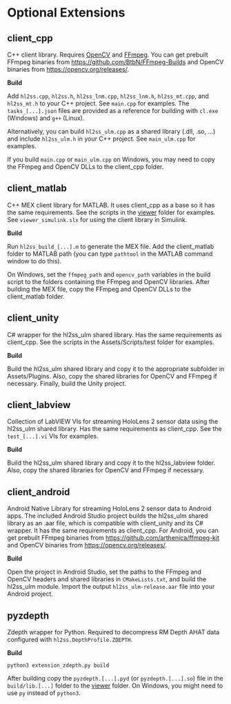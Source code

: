 # Optional Extensions

## client_cpp

C++ client library. Requires [OpenCV](https://opencv.org/releases/) and [FFmpeg](https://ffmpeg.org/download.html). You can get prebuilt FFmpeg binaries from https://github.com/BtbN/FFmpeg-Builds and OpenCV binaries from https://opencv.org/releases/.

**Build**

Add `hl2ss.cpp`, `hl2ss.h`, `hl2ss_lnm.cpp`, `hl2ss_lnm.h`, `hl2ss_mt.cpp`, and `hl2ss_mt.h` to your C++ project.
See `main.cpp` for examples.
The `tasks_[...].json` files are provided as a reference for building with `cl.exe` (Windows) and `g++` (Linux).

Alternatively, you can build `hl2ss_ulm.cpp` as a shared library (.dll, .so, ...) and include `hl2ss_ulm.h` in your C++ project.
See `main_ulm.cpp` for examples.

If you build `main.cpp` or `main_ulm.cpp` on Windows, you may need to copy the FFmpeg and OpenCV DLLs to the client_cpp folder.

## client_matlab

C++ MEX client library for MATLAB. It uses client_cpp as a base so it has the same requirements. See the scripts in the [viewer](https://github.com/jdibenes/hl2ss/tree/main/extensions/client_matlab/viewer) folder for examples. See `viewer_simulink.slx` for using the client library in Simulink.

**Build**

Run `hl2ss_build_[...].m` to generate the MEX file. Add the client_matlab folder to MATLAB path (you can type `pathtool` in the MATLAB command window to do this).

On Windows, set the `ffmpeg_path` and `opencv_path` variables in the build script to the folders containing the FFmpeg and OpenCV libraries. After building the MEX file, copy the FFmpeg and OpenCV DLLs to the client_matlab folder.

## client_unity

C# wrapper for the hl2ss_ulm shared library. Has the same requirements as client_cpp. See the scripts in the Assets/Scripts/test folder for examples.

**Build**

Build the hl2ss_ulm shared library and copy it to the appropriate subfolder in Assets/Plugins. Also, copy the shared libraries for OpenCV and FFmpeg if necessary. Finally, build the Unity project.

## client_labview

Collection of LabVIEW VIs for streaming HoloLens 2 sensor data using the hl2ss_ulm shared library. Has the same requirements as client_cpp. See the `test_[...].vi` VIs for examples.

**Build**

Build the hl2ss_ulm shared library and copy it to the hl2ss_labview folder. Also, copy the shared libraries for OpenCV and FFmpeg if necessary.

## client_android

Android Native Library for streaming HoloLens 2 sensor data to Android apps. The included Android Studio project builds the hl2ss_ulm shared library as an .aar file, which is compatible with client_unity and its C# wrapper. It has the same requirements as client_cpp. For Android, you can get prebuilt FFmpeg binaries from https://github.com/arthenica/ffmpeg-kit and OpenCV binaries from https://opencv.org/releases/.

**Build**

Open the project in Android Studio, set the paths to the FFmpeg and OpenCV headers and shared libraries in `CMakeLists.txt`, and build the hl2ss_ulm module. Import the output `hl2ss_ulm-release.aar` file into your Android project.

## pyzdepth 

Zdepth wrapper for Python. Required to decompress RM Depth AHAT data configured with `hl2ss.DepthProfile.ZDEPTH`.

**Build**

`python3 extension_zdepth.py build`

After building copy the `pyzdepth.[...].pyd` (or `pyzdepth.[...].so`) file in the `build/lib.[...]` folder to the [viewer](https://github.com/jdibenes/hl2ss/tree/main/viewer) folder. On Windows, you might need to use `py` instead of `python3`.
